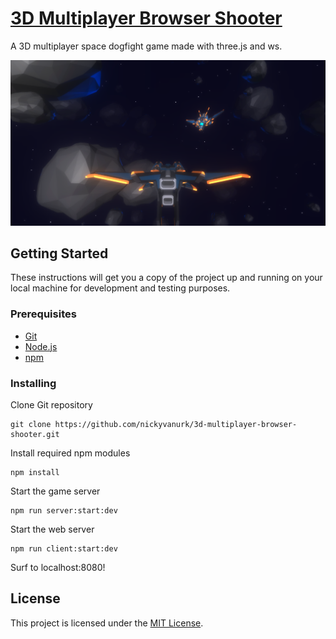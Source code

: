# [3D Multiplayer Browser Shooter](https://urk-void.herokuapp.com/)

A 3D multiplayer space dogfight game made with three.js and ws.

<img src="docs/screenshot-v3.png">

## Getting Started

These instructions will get you a copy of the project up and running on your local machine for development and testing purposes.

### Prerequisites

* [Git](https://git-scm.com/book/en/v2/Getting-Started-Installing-Git)
* [Node.js](https://nodejs.org/en/download/package-manager/)
* [npm](https://www.npmjs.com/get-npm)

### Installing

Clone Git repository

```
git clone https://github.com/nickyvanurk/3d-multiplayer-browser-shooter.git
```

Install required npm modules

```
npm install
```

Start the game server

```
npm run server:start:dev
```

Start the web server

```
npm run client:start:dev
```

Surf to localhost:8080!

## License

This project is licensed under the [MIT License](./LICENSE).
